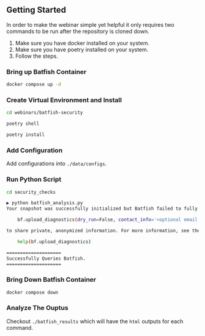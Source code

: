 ## Getting Started

In order to make the webinar simple yet helpful it only requires two commands to be run after the repository is cloned down.

1. Make sure you have docker installed on your system.
2. Make sure you have poetry installed on your system.
3. Follow the steps.


### Bring up Batfish Container

```bash
docker compose up -d
```

### Create Virtual Environment and Install

```bash
cd webinars/batfish-security
```

```bash
poetry shell
```

```bash
poetry install
```

### Add Configuration
Add configurations into `./data/configs`.

### Run Python Script

```bash
cd security_checks
```

```bash
▶ python batfish_analysis.py                                                                   
Your snapshot was successfully initialized but Batfish failed to fully recognized some lines in one or more input files. Some unrecognized configuration lines are not uncommon for new networks, and it is often fine to proceed with further analysis. You can help the Batfish developers improve support for your network by running:

    bf.upload_diagnostics(dry_run=False, contact_info='<optional email address>')

to share private, anonymized information. For more information, see the documentation with:

    help(bf.upload_diagnostics)

====================
Successfully Queries Batfish.
====================
```

### Bring Down Batfish Container

```bash
docker compose down
```

### Analyze The Ouptus

Checkout `./batfish_results` which will have the `html` outputs for each command.
